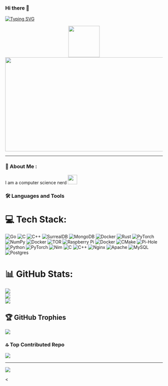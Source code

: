 ### Hi there 👋

<!--
**Techno-Fox/Techno-Fox** is a ✨ _special_ ✨ repository because its `README.md` (this file) appears on your GitHub profile.

Here are some ideas to get you started:

- 🔭 I’m currently working on ...
- 🌱 I’m currently learning ...
- 👯 I’m looking to collaborate on ...
- 🤔 I’m looking for help with ...
- 💬 Ask me about ...
- 📫 How to reach me: ...
- 😄 Pronouns: ...
- ⚡ Fun fact: ...
-->

[![Typing SVG](https://readme-typing-svg.demolab.com?font=Fira+Code&pause=1000&color=38C2FF&center=true&vCenter=true&random=false&width=435&lines=Welcome+to+the+foxhole)](https://git.io/typing-svg)

<div id="header" align="center">
  <img src="https://media.giphy.com/media/v1.Y2lkPTc5MGI3NjExaGY1cGVtZDNycXo4aDVjeDFsb3g1bWdxeHFic240dGkwN21rNDN6cSZlcD12MV9pbnRlcm5hbF9naWZfYnlfaWQmY3Q9Zw/XbXcsn1lqIGR0rmQzU/giphy.gif" width="100"/>
</div>

<img src="https://komarev.com/ghpvc/?username=Techno-Fox&style=flat-square&color=blue" alt=""/>

<div align="center">
  <img src="https://media.giphy.com/media/v1.Y2lkPTc5MGI3NjExdmdzam1ic3Vlc25yNWxiaGF3NWp5dzZ4czh2M2Z2OW90bGFmajRhaSZlcD12MV9pbnRlcm5hbF9naWZfYnlfaWQmY3Q9Zw/xUA7b3uKYWwP4SW8Fy/giphy.gif" width="600" height="300"/>
</div>

---

### :fox_face: About Me :

I am a computer science nerd <img src="https://media.giphy.com/media/v1.Y2lkPTc5MGI3NjExbmhyNXp6Y2wxaWpyaXg5bG9nc2R0d2RjYnpxNHlhbnZ0amxmMnBtciZlcD12MV9pbnRlcm5hbF9naWZfYnlfaWQmY3Q9Zw/bi6RQ5x3tqoSI/giphy.gif" width="30" />

### :hammer_and_wrench: Languages and Tools


# 💻 Tech Stack:
![Go](https://img.shields.io/badge/go-%2300ADD8.svg?style=for-the-badge&logo=go&logoColor=white) ![C](https://img.shields.io/badge/c-%2300599C.svg?style=for-the-badge&logo=c&logoColor=white) ![C++](https://img.shields.io/badge/c++-%2300599C.svg?style=for-the-badge&logo=c%2B%2B&logoColor=white) ![SurrealDB](https://img.shields.io/badge/SurrealDB-FF00A0?style=for-the-badge&logo=surrealdb&logoColor=white) ![MongoDB](https://img.shields.io/badge/MongoDB-%234ea94b.svg?style=for-the-badge&logo=mongodb&logoColor=white) ![Docker](https://img.shields.io/badge/docker-%230db7ed.svg?style=for-the-badge&logo=docker&logoColor=white) ![Rust](https://img.shields.io/badge/rust-%23000000.svg?style=for-the-badge&logo=rust&logoColor=white) ![PyTorch](https://img.shields.io/badge/PyTorch-%23EE4C2C.svg?style=for-the-badge&logo=PyTorch&logoColor=white) ![NumPy](https://img.shields.io/badge/numpy-%23013243.svg?style=for-the-badge&logo=numpy&logoColor=white) ![Docker](https://img.shields.io/badge/docker-%230db7ed.svg?style=for-the-badge&logo=docker&logoColor=white) ![TOR](https://img.shields.io/badge/tor-%237E4798.svg?style=for-the-badge&logo=tor-project&logoColor=white) ![Raspberry Pi](https://img.shields.io/badge/-RaspberryPi-C51A4A?style=for-the-badge&logo=Raspberry-Pi) ![Docker](https://img.shields.io/badge/docker-%230db7ed.svg?style=for-the-badge&logo=docker&logoColor=white) ![CMake](https://img.shields.io/badge/CMake-%23008FBA.svg?style=for-the-badge&logo=cmake&logoColor=white) ![Pi-Hole](https://img.shields.io/badge/pihole-%2396060C.svg?style=for-the-badge&logo=pi-hole&logoColor=white) ![Python](https://img.shields.io/badge/python-3670A0?style=for-the-badge&logo=python&logoColor=ffdd54) ![PyTorch](https://img.shields.io/badge/PyTorch-%23EE4C2C.svg?style=for-the-badge&logo=PyTorch&logoColor=white) ![Nim](https://img.shields.io/badge/nim-%23FFE953.svg?style=for-the-badge&logo=nim&logoColor=white) ![C](https://img.shields.io/badge/c-%2300599C.svg?style=for-the-badge&logo=c&logoColor=white) ![C++](https://img.shields.io/badge/c++-%2300599C.svg?style=for-the-badge&logo=c%2B%2B&logoColor=white) ![Nginx](https://img.shields.io/badge/nginx-%23009639.svg?style=for-the-badge&logo=nginx&logoColor=white) ![Apache](https://img.shields.io/badge/apache-%23D42029.svg?style=for-the-badge&logo=apache&logoColor=white) ![MySQL](https://img.shields.io/badge/mysql-%2300000f.svg?style=for-the-badge&logo=mysql&logoColor=white) ![Postgres](https://img.shields.io/badge/postgres-%23316192.svg?style=for-the-badge&logo=postgresql&logoColor=white)
# 📊 GitHub Stats:
![](https://github-readme-stats.vercel.app/api?username=Techno-Fox&theme=dark&hide_border=false&include_all_commits=true&count_private=false)<br/>
![](https://github-readme-streak-stats.herokuapp.com/?user=Techno-Fox&theme=dark&hide_border=false)<br/>
![](https://github-readme-stats.vercel.app/api/top-langs/?username=Techno-Fox&theme=dark&hide_border=false&include_all_commits=true&count_private=false&layout=compact)

## 🏆 GitHub Trophies
![](https://github-profile-trophy.vercel.app/?username=Techno-Fox&theme=radical&no-frame=false&no-bg=true&margin-w=4)

### 🔝 Top Contributed Repo
![](https://github-contributor-stats.vercel.app/api?username=Techno-Fox&limit=5&theme=dark&combine_all_yearly_contributions=true)

---
[![](https://visitcount.itsvg.in/api?id=Techno-Fox&icon=0&color=0)](https://visitcount.itsvg.in)

<
